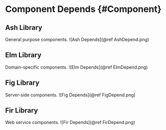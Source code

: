 Component Depends {#Component}
=================

Ash Library
-----------
General purpose components.
![Ash Depends](@ref AshDepend.png)

Elm Library
-----------
Domain-specific components.
![Elm Depends](@ref ElmDepend.png)

Fig Library
-----------
Server-side components.
![Fig Depends](@ref FigDepend.png)

Fir Library
-----------
Web service components.
![Fir Depends](@ref FirDepend.png)
